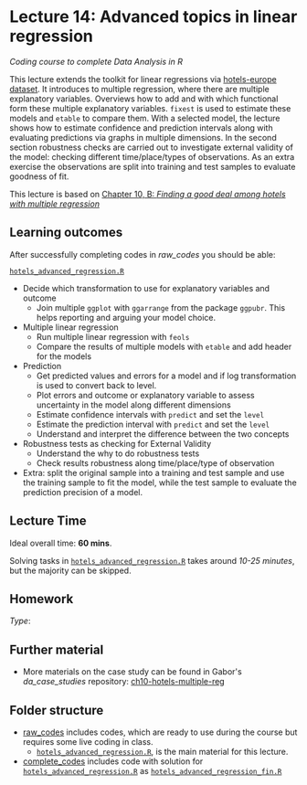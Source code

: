 # Lecture 14: Advanced topics in linear regression
*Coding course to complete Data Analysis in R*

This lecture extends the toolkit for linear regressions via [hotels-europe dataset](https://gabors-data-analysis.com/datasets/#hotels-europe). It introduces to multiple regression, where there are multiple explanatory variables. Overviews how to add and with which functional form these multiple explanatory variables. `fixest` is used to estimate these models and `etable` to compare them. With a selected model, the lecture shows how to estimate confidence and prediction intervals along with evaluating predictions via graphs in multiple dimensions. In the second section robustness checks are carried out to investigate external validity of the model: checking different time/place/types of observations. As an extra exercise the observations are split into training and test samples to evaluate goodness of fit.

This lecture is based on [Chapter 10, B: *Finding a good deal among hotels with multiple regression*](https://gabors-data-analysis.com/casestudies/#ch10b-finding-a-good-deal-among-hotels-with-multiple-regression)

## Learning outcomes
After successfully completing codes in *raw_codes* you should be able:

[`hotels_advanced_regression.R`](https://github.com/gabors-data-analysis/da-coding-rstats/edit/main/lecture14-advanced_linear_regression/raw_codes/hotels_advanced_regression.R)
  - Decide which transformation to use for explanatory variables and outcome
    - Join multiple `ggplot` with `ggarrange` from the package `ggpubr`. This helps reporting and arguing your model choice.
  - Multiple linear regression
    - Run multiple linear regression with `feols`
    - Compare the results of multiple models with `etable` and add header for the models
  - Prediction
    - Get predicted values and errors for a model and if log transformation is used to convert back to level.
    - Plot errors and outcome or explanatory variable to assess uncertainty in the model along different dimensions
    - Estimate confidence intervals with `predict` and set the `level`
    - Estimate the prediction interval with `predict` and set the `level`
    - Understand and interpret the difference between the two concepts
  - Robustness tests as checking for External Validity
    - Understand the why to do robustness tests
    - Check results robustness along time/place/type of observation
  - Extra: split the original sample into a training and test sample and use the training sample to fit the model, while the test sample to evaluate the prediction precision of a model.

## Lecture Time

Ideal overall time: **60 mins**.

Solving tasks in [`hotels_advanced_regression.R`](https://github.com/gabors-data-analysis/da-coding-rstats/edit/main/lecture14-advanced_linear_regression/raw_codes/hotels_advanced_regression.R) takes around *10-25 minutes*, but the majority can be skipped.


## Homework

*Type*: 


## Further material

  - More materials on the case study can be found in Gabor's *da_case_studies* repository: [ch10-hotels-multiple-reg](https://github.com/gabors-data-analysis/da_case_studies/tree/master/ch10-hotels-multiple-reg)


## Folder structure
  
  - [raw_codes](https://github.com/gabors-data-analysis/da-coding-rstats/edit/main/lecture14-advanced_linear_regression/raw_codes) includes codes, which are ready to use during the course but requires some live coding in class.
    - [`hotels_advanced_regression.R`](https://github.com/gabors-data-analysis/da-coding-rstats/edit/main/lecture14-advanced_linear_regression/raw_codes/hotels_advanced_regression.R), is the main material for this lecture.
  - [complete_codes](https://github.com/gabors-data-analysis/da-coding-rstats/edit/main/lecture14-advanced_linear_regression//complete_codes) includes code with solution for [`hotels_advanced_regression.R`](https://github.com/gabors-data-analysis/da-coding-rstats/edit/main/lecture14-advanced_linear_regression/raw_codes/hotels_advanced_regression.R) as [`hotels_advanced_regression_fin.R`](https://github.com/gabors-data-analysis/da-coding-rstats/edit/main/lecture14-advanced_linear_regression/complete_codes/hotels_advanced_regression_fin.R)
